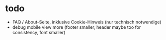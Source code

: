 # todo
- FAQ / About-Seite, inklusive Cookie-Hinweis (nur technisch notwendige)
- debug mobile view more (footer smaller, header maybe too for consistency, font smaller)